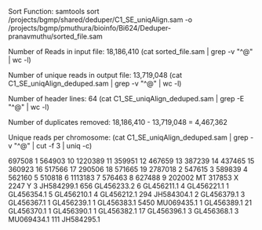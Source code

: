 Sort Function: 
samtools sort /projects/bgmp/shared/deduper/C1_SE_uniqAlign.sam -o /projects/bgmp/pmuthura/bioinfo/Bi624/Deduper-pranavmuthu/sorted_file.sam

Number of Reads in input file: 18,186,410
(cat sorted_file.sam | grep -v "^@" | wc -l)

Number of unique reads in output file: 13,719,048
(cat C1_SE_uniqAlign_deduped.sam | grep -v "^@" | wc -l)

Number of header lines: 64
(cat C1_SE_uniqAlign_deduped.sam | grep -E "^@" | wc -l)

Number of duplicates removed: 18,186,410 - 13,719,048 = 4,467,362

Unique reads per chromosome: 
(cat C1_SE_uniqAlign_deduped.sam | grep -v "^@" | cut -f 3 | uniq -c)

697508 1
564903 10
1220389 11
359951 12
467659 13
387239 14
437465 15
360923 16
517566 17
290506 18
571665 19
2787018 2
547615 3
589839 4
562160 5
510818 6
1113183 7
576463 8
627488 9
202002 MT
317853 X
2247 Y
3 JH584299.1
656 GL456233.2
6 GL456211.1
4 GL456221.1
1 GL456354.1
5 GL456210.1
4 GL456212.1
294 JH584304.1
2 GL456379.1
3 GL456367.1
1 GL456239.1
1 GL456383.1
5450 MU069435.1
1 GL456389.1
21 GL456370.1
1 GL456390.1
1 GL456382.1
17 GL456396.1
3 GL456368.1
3 MU069434.1
111 JH584295.1